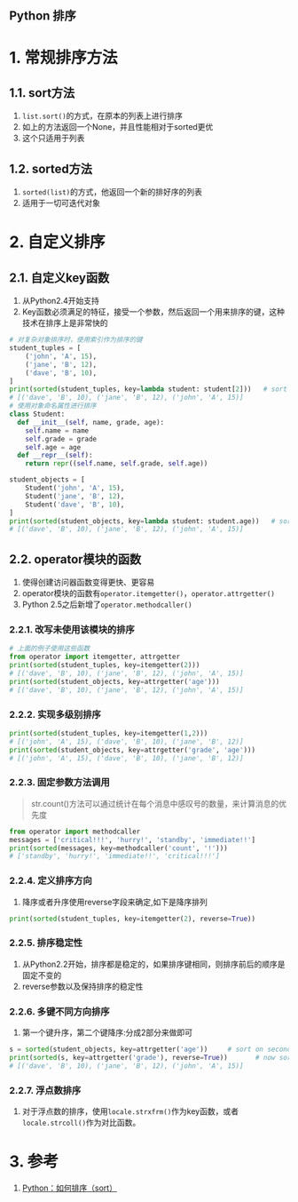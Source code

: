 Python 排序
---

# 1. 常规排序方法

## 1.1. sort方法
1. `list.sort()`的方式，在原本的列表上进行排序
2. 如上的方法返回一个None，并且性能相对于sorted更优
3. 这个只适用于列表

## 1.2. sorted方法
1. `sorted(list)`的方式，他返回一个新的排好序的列表
2. 适用于一切可迭代对象

# 2. 自定义排序

## 2.1. 自定义key函数
1. 从Python2.4开始支持
2. Key函数必须满足的特征，接受一个参数，然后返回一个用来排序的键，这种技术在排序上是非常快的
```py
# 对复杂对象排序时，使用索引作为排序的键
student_tuples = [
    ('john', 'A', 15),
    ('jane', 'B', 12),
    ('dave', 'B', 10),
]
print(sorted(student_tuples, key=lambda student: student[2]))   # sort by age
# [('dave', 'B', 10), ('jane', 'B', 12), ('john', 'A', 15)]
# 使用对象命名属性进行排序
class Student:
  def __init__(self, name, grade, age):
    self.name = name
    self.grade = grade
    self.age = age
  def __repr__(self):
    return repr((self.name, self.grade, self.age))

student_objects = [
    Student('john', 'A', 15),
    Student('jane', 'B', 12),
    Student('dave', 'B', 10),
]
print(sorted(student_objects, key=lambda student: student.age))   # sort by age
# [('dave', 'B', 10), ('jane', 'B', 12), ('john', 'A', 15)]
```

## 2.2. operator模块的函数
1. 使得创建访问器函数变得更快、更容易
2. operator模块的函数有`operator.itemgetter()`，`operator.attrgetter()`
3. Python 2.5之后新增了`operator.methodcaller()`

### 2.2.1. 改写未使用该模块的排序
```py
# 上面的例子使用这些函数
from operator import itemgetter, attrgetter
print(sorted(student_tuples, key=itemgetter(2)))
# [('dave', 'B', 10), ('jane', 'B', 12), ('john', 'A', 15)]
print(sorted(student_objects, key=attrgetter('age')))
# [('dave', 'B', 10), ('jane', 'B', 12), ('john', 'A', 15)]
```

### 2.2.2. 实现多级别排序
```py
print(sorted(student_tuples, key=itemgetter(1,2)))
# [('john', 'A', 15), ('dave', 'B', 10), ('jane', 'B', 12)]
print(sorted(student_objects, key=attrgetter('grade', 'age')))
# [('john', 'A', 15), ('dave', 'B', 10), ('jane', 'B', 12)]
```

### 2.2.3. 固定参数方法调用
>str.count()方法可以通过统计在每个消息中感叹号的数量，来计算消息的优先度
```py
from operator import methodcaller
messages = ['critical!!!', 'hurry!', 'standby', 'immediate!!']
print(sorted(messages, key=methodcaller('count', '!')))
# ['standby', 'hurry!', 'immediate!!', 'critical!!!']
```

### 2.2.4. 定义排序方向
1. 降序或者升序使用reverse字段来确定,如下是降序排列
```py
print(sorted(student_tuples, key=itemgetter(2), reverse=True))
```

### 2.2.5. 排序稳定性
1. 从Python2.2开始，排序都是稳定的，如果排序键相同，则排序前后的顺序是固定不变的
2. reverse参数以及保持排序的稳定性

### 2.2.6. 多键不同方向排序
1. 第一个键升序，第二个键降序:分成2部分来做即可
```py
s = sorted(student_objects, key=attrgetter('age'))     # sort on secondary key
print(sorted(s, key=attrgetter('grade'), reverse=True))       # now sort on primary key, descending
# [('dave', 'B', 10), ('jane', 'B', 12), ('john', 'A', 15)]
```

### 2.2.7. 浮点数排序
1. 对于浮点数的排序，使用`locale.strxfrm()`作为key函数，或者`locale.strcoll()`作为对比函数。

# 3. 参考
1. <a href = "https://www.cnblogs.com/harrymore/p/9460532.html">Python：如何排序（sort）</a>